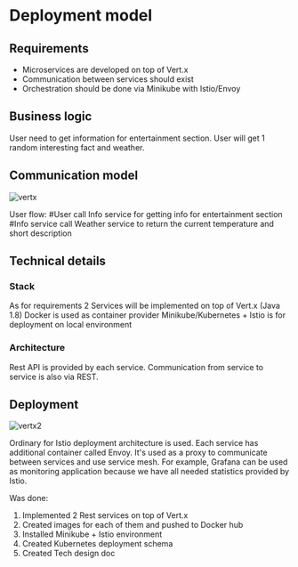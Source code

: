 # Deployment model

## Requirements

- Microservices are developed on top of Vert.x
- Communication between services should exist
- Orchestration should be done via Minikube with Istio/Envoy

## Business logic 
User need to get information for entertainment section. 
User will get 1 random interesting fact and weather.

## Communication model
![vertx](https://user-images.githubusercontent.com/12434689/52917359-815c4a00-32fb-11e9-8ba9-a27680ea99d8.png)

User flow:
#User call Info service for getting info for entertainment section
#Info service call Weather service to return the current temperature and short description

## Technical details

### Stack
As for requirements 2 Services will be implemented on top of Vert.x (Java 1.8)
Docker is used as container provider
Minikube/Kubernetes + Istio is for deployment on local environment

### Architecture
Rest API is provided by each service. Communication from service to service is also via REST.

## Deployment
![vertx2](https://user-images.githubusercontent.com/12434689/52917617-b4eca380-32fe-11e9-9dc2-8520560191cb.png)

Ordinary for Istio deployment architecture is used.
Each service has additional container called Envoy. It's used as a proxy to communicate between services and use service mesh.
For example, Grafana can be used as monitoring application because we have all needed statistics provided by Istio.

Was done:
1) Implemented 2 Rest services on top of Vert.x
2) Created images for each of them and pushed to Docker hub
3) Installed Minikube + Istio environment
4) Created Kubernetes deployment schema 
5) Created Tech design doc
